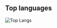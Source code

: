 
## Top languages

![Top Langs](https://github-readme-stats.vercel.app/api/top-langs/?username=mlaskowski7&layout=compact&hide=powershell,css,html,batchfile,javascript,python )


